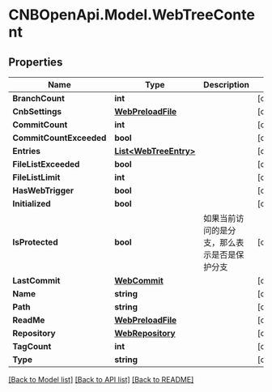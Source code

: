# CNBOpenApi.Model.WebTreeContent

## Properties

Name | Type | Description | Notes
------------ | ------------- | ------------- | -------------
**BranchCount** | **int** |  | [optional] 
**CnbSettings** | [**WebPreloadFile**](WebPreloadFile.md) |  | [optional] 
**CommitCount** | **int** |  | [optional] 
**CommitCountExceeded** | **bool** |  | [optional] 
**Entries** | [**List&lt;WebTreeEntry&gt;**](WebTreeEntry.md) |  | [optional] 
**FileListExceeded** | **bool** |  | [optional] 
**FileListLimit** | **int** |  | [optional] 
**HasWebTrigger** | **bool** |  | [optional] 
**Initialized** | **bool** |  | [optional] 
**IsProtected** | **bool** | 如果当前访问的是分支，那么表示是否是保护分支 | [optional] 
**LastCommit** | [**WebCommit**](WebCommit.md) |  | [optional] 
**Name** | **string** |  | [optional] 
**Path** | **string** |  | [optional] 
**ReadMe** | [**WebPreloadFile**](WebPreloadFile.md) |  | [optional] 
**Repository** | [**WebRepository**](WebRepository.md) |  | [optional] 
**TagCount** | **int** |  | [optional] 
**Type** | **string** |  | [optional] 

[[Back to Model list]](../../README.md#documentation-for-models) [[Back to API list]](../../README.md#documentation-for-api-endpoints) [[Back to README]](../../README.md)


